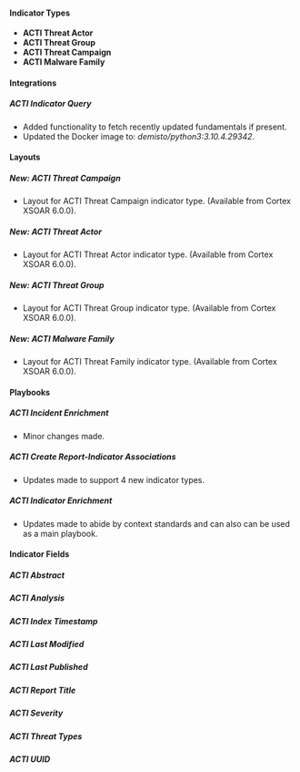 
#### Indicator Types
- **ACTI Threat Actor**
- **ACTI Threat Group**
- **ACTI Threat Campaign**
- **ACTI Malware Family**

#### Integrations
##### ACTI Indicator Query
- Added functionality to fetch recently updated fundamentals if present.
- Updated the Docker image to: *demisto/python3:3.10.4.29342*.

#### Layouts
##### New: ACTI Threat Campaign
- Layout for ACTI Threat Campaign indicator type. (Available from Cortex XSOAR 6.0.0).
##### New: ACTI Threat Actor
- Layout for ACTI Threat Actor indicator type. (Available from Cortex XSOAR 6.0.0).
##### New: ACTI Threat Group
- Layout for ACTI Threat Group indicator type. (Available from Cortex XSOAR 6.0.0).
##### New: ACTI Malware Family
- Layout for ACTI Threat Family indicator type. (Available from Cortex XSOAR 6.0.0).

#### Playbooks
##### ACTI Incident Enrichment
- Minor changes made.

##### ACTI Create Report-Indicator Associations
- Updates made to support 4 new indicator types.

##### ACTI Indicator Enrichment
- Updates made to abide by context standards and can also can be used as a main playbook.

#### Indicator Fields
##### ACTI Abstract
##### ACTI Analysis
##### ACTI Index Timestamp
##### ACTI Last Modified
##### ACTI Last Published
##### ACTI Report Title
##### ACTI Severity
##### ACTI Threat Types
##### ACTI UUID